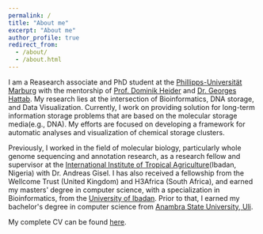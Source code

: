 ```yaml
---
permalink: /
title: "About me"
excerpt: "About me"
author_profile: true
redirect_from: 
  - /about/
  - /about.html
---
```


I am a Reasearch associate and PhD student at the [Phillipps-Universität Marburg](https://www.uni-marburg.de/en) with the mentorship of [Prof. Dominik Heider](http://heiderlab.de/?page_id=146) and [Dr. Georges Hattab](https://ghattab.github.io/). My research lies at the intersection of Bioinformatics, DNA storage, and Data Visualization. Currently, I work on providing solution for long-term information storage problems that are based on the molecular storage media(e.g., DNA). My efforts are focused on developing a framework for automatic analyses and visualization of chemical storage clusters.

Previously, I worked in the field of molecular biology, particularly whole genome sequencing and annotation research, as a research fellow and supervisor at the [International Institute of Tropical Agriculture](https://www.iita.org/)(Ibadan, Nigeria)  with Dr. Andreas Gisel. I has also received a fellowship from the Wellcome Trust (United Kingdom) and H3Africa (South Africa), and earned my masters' degree in computer science, with a specialization in Bioinformatics, from the [University of Ibadan](https://www.ui.edu.ng/). Prior to that, I earned my bachelor's degree in computer science from [Anambra State University, Uli](https://coou.edu.ng/). 

My complete CV can be found [here](/files/pdf/Chisom_CV.pdf).




